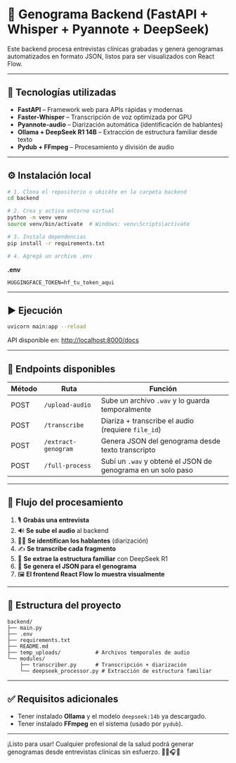 # 🧬 Genograma Backend (FastAPI + Whisper + Pyannote + DeepSeek)

Este backend procesa entrevistas clínicas grabadas y genera genogramas automatizados en formato JSON, listos para ser visualizados con React Flow.

---

## 🚀 Tecnologías utilizadas

- **FastAPI** – Framework web para APIs rápidas y modernas
- **Faster-Whisper** – Transcripción de voz optimizada por GPU
- **Pyannote-audio** – Diarización automática (identificación de hablantes)
- **Ollama + DeepSeek R1 14B** – Extracción de estructura familiar desde texto
- **Pydub + FFmpeg** – Procesamiento y división de audio

---

## ⚙️ Instalación local

```bash
# 1. Clona el repositorio o ubicáte en la carpeta backend
cd backend

# 2. Crea y activa entorno virtual
python -m venv venv
source venv/bin/activate  # Windows: venv\Scripts\activate

# 3. Instala dependencias
pip install -r requirements.txt

# 4. Agregá un archivo .env
```

**.env**
```env
HUGGINGFACE_TOKEN=hf_tu_token_aqui
```

---

## ▶️ Ejecución

```bash
uvicorn main:app --reload
```

API disponible en: [http://localhost:8000/docs](http://localhost:8000/docs)

---

## 🧪 Endpoints disponibles

| Método | Ruta              | Función                                                                 |
|--------|-------------------|------------------------------------------------------------------------|
| POST   | `/upload-audio`   | Sube un archivo `.wav` y lo guarda temporalmente                       |
| POST   | `/transcribe`     | Diariza + transcribe el audio (requiere `file_id`)                     |
| POST   | `/extract-genogram` | Genera JSON del genograma desde texto transcripto                     |
| POST   | `/full-process`   | Subí un `.wav` y obtené el JSON de genograma en un solo paso           |

---

## 🧠 Flujo del procesamiento

1. 🎙️ **Grabás una entrevista**
2. 🔊 **Se sube el audio** al backend
3. 🧑‍🏫 **Se identifican los hablantes** (diarización)
4. ✍️ **Se transcribe cada fragmento**
5. 🤖 **Se extrae la estructura familiar** con DeepSeek R1
6. 🧬 **Se genera el JSON para el genograma**
7. 🖼️ **El frontend React Flow lo muestra visualmente**

---

## 📂 Estructura del proyecto
```
backend/
├── main.py
├── .env
├── requirements.txt
├── README.md
├── temp_uploads/           # Archivos temporales de audio
└── modules/
    ├── transcriber.py      # Transcripción + diarización
    └── deepseek_processor.py # Extracción de estructura familiar
```

---

## ✅ Requisitos adicionales

- Tener instalado **Ollama** y el modelo `deepseek:14b` ya descargado.
- Tener instalado **FFmpeg** en el sistema (usado por `pydub`).

---

¡Listo para usar! Cualquier profesional de la salud podrá generar genogramas desde entrevistas clínicas sin esfuerzo. 🧑‍⚕️🎧🧬

